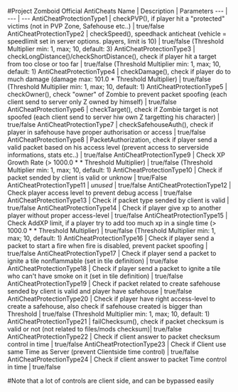#Project Zomboid Official AntiCheats
Name | Description | Parameters
--- | --- | ---
AntiCheatProtectionType1 | checkPVP(), if player hit a "protected" victims (not in PVP Zone, Safehouse etc..) | true/false
AntiCheatProtectionType2 | checkSpeed(), speedhack anticheat (vehicle = speedlimit set in server options. players, limit is 10) | true/false (Threshold Multiplier min: 1, max; 10, default: 3)
AntiCheatProtectionType3 | checkLongDistance()/checkShortDistance(), check if player hit a target from too close or too far | true/false (Threshold Multiplier min: 1, max; 10, default: 1)
AntiCheatProtectionType4 | checkDamage(), check if player do to much damage (damage max: 101.0 * Threshold Multiplier) | true/false (Threshold Multiplier min: 1, max; 10, default: 1)
AntiCheatProtectionType5 | checkOwner(), check "owner" of Zombie to prevent packet spoofing (each client send to server only Z owned by himself) | true/false
AntiCheatProtectionType6 | checkTarget(), check if Zombie target is not spoofed (each client send to server hiw own Z targetting his character) | true/false
AntiCheatProtectionType7 | checkSafehouseAuth(), check if player in safehouse have proper authorisation or access | true/false
AntiCheatProtectionType8 | PacketAuthorization, check if player send a valid packet based on his access level (prevent access to serverside informations, stats etc..) | true/false
AntiCheatProtectionType9 | Check XP Growth Rate (> 1000.0 * * Threshold Multiplier) | true/false (Threshold Multiplier min: 1, max; 10, default: 1)
AntiCheatProtectionType10 | Check if packet sended by client is valid or unknow | true/False
AntiCheatProtectionType11 | *unused* | true/false
AntiCheatProtectionType12 | Check player access level to prevent debug access | true/false
AntiCheatProtectionType13 | Check if packet type sended by client is valid | true/false
AntiCheatProtectionType14 | Check if player give xp to another player without proper access-level | true/false
AntiCheatProtectionType15 | Check AddXP limit, if a player try to add too much xp in a single time (> 1000.0 * * Threshold Multiplier) | true/false (Threshold Multiplier min: 1, max; 10, default: 1)
AntiCheatProtectionType16 | Check if player send a packet to start a fire when fire is disabled, prevent packet spoofing | true/false
AntiCheatProtectionType17 | Check if player send a packet to ignite a tile nonflammable (set in tile definition) | true/false 
AntiCheatProtectionType18 | Check if player send a packet to ignite a tile who can't have smoke on it (set in tile definition) | true/false 
AntiCheatProtectionType19 | Check if packet related to create safehouse sended by client is valid and player have safehouse | true/false
AntiCheatProtectionType20 | Check if player have right access-level to create a safehouse, also check if safehouse created is bigger than Threshold | true/false (Threshold Multiplier min: 1, max; 10, default: 1) 
AntiCheatProtectionType21 | failChecksum(), check if packet checksum is valid or not (not related to files/mods checksum)| true/false
AntiCheatProtectionType22 | Check if client answer to packet checksum control in time | true/false
AntiCheatProtectionType23 | Check if Client use same Time as Server (prevent Clientside time control) | true/false
AntiCheatProtectionType24 | Check if client answer to packet Time control in time | true/false

#Note that a lot of controls are client side, and can be bypassed easily
